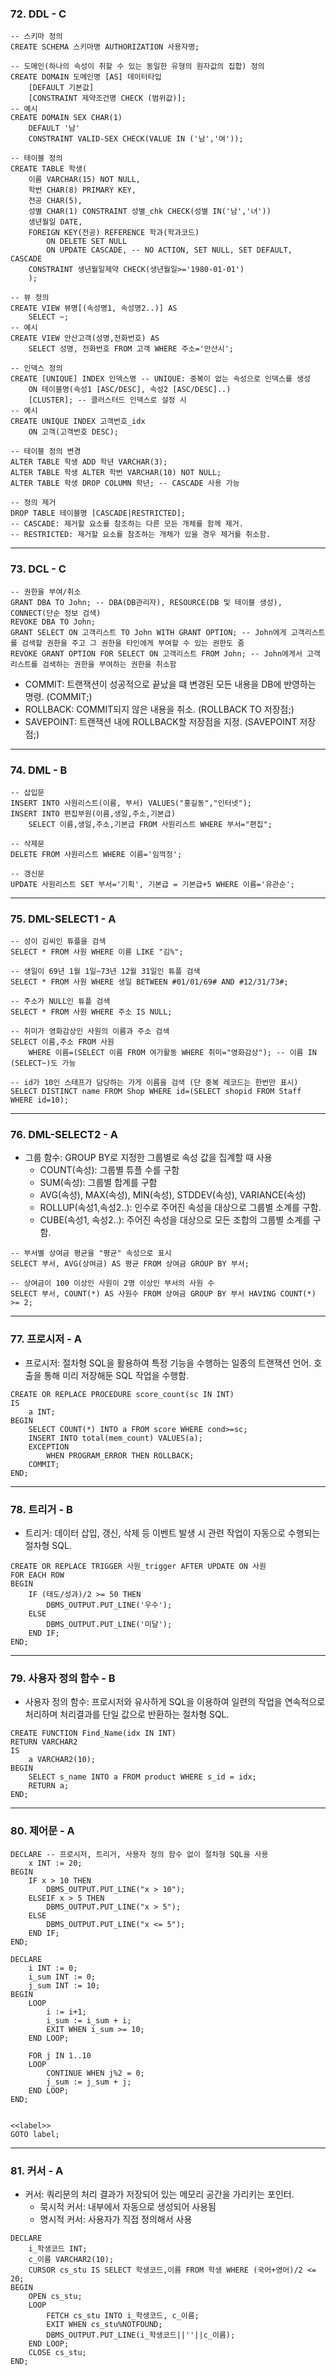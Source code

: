 ### 72. DDL - C

```mysql
-- 스키마 정의
CREATE SCHEMA 스키마명 AUTHORIZATION 사용자명;

-- 도메인(하나의 속성이 취할 수 있는 동일한 유형의 원자값의 집합) 정의
CREATE DOMAIN 도메인명 [AS] 데이터타입
	[DEFAULT 기본값]
	[CONSTRAINT 제약조건명 CHECK (범위값)];
-- 예시
CREATE DOMAIN SEX CHAR(1)
	DEFAULT '남'
	CONSTRAINT VALID-SEX CHECK(VALUE IN ('남','여'));

-- 테이블 정의
CREATE TABLE 학생(
	이름 VARCHAR(15) NOT NULL,
    학번 CHAR(8) PRIMARY KEY,
    전공 CHAR(5),
    성별 CHAR(1) CONSTRAINT 성별_chk CHECK(성별 IN('남','녀'))
    생년월일 DATE,
    FOREIGN KEY(전공) REFERENCE 학과(학과코드)
    	ON DELETE SET NULL
    	ON UPDATE CASCADE, -- NO ACTION, SET NULL, SET DEFAULT, CASCADE
    CONSTRAINT 생년월일제약 CHECK(생년월일>='1980-01-01')
    );

-- 뷰 정의
CREATE VIEW 뷰명[(속성명1, 속성명2..)] AS
	SELECT ~;
-- 예시
CREATE VIEW 안산고객(성명,전화번호) AS
	SELECT 성명, 전화번호 FROM 고객 WHERE 주소='안산시';

-- 인덱스 정의
CREATE [UNIQUE] INDEX 인덱스명 -- UNIQUE: 중복이 없는 속성으로 인덱스를 생성
	ON 테이블명(속성1 [ASC/DESC], 속성2 [ASC/DESC]..)
	[CLUSTER]; -- 클러스터드 인덱스로 설정 시
-- 예시
CREATE UNIQUE INDEX 고객번호_idx
	ON 고객(고객번호 DESC);

-- 테이블 정의 변경
ALTER TABLE 학생 ADD 학년 VARCHAR(3);
ALTER TABLE 학생 ALTER 학번 VARCHAR(10) NOT NULL;
ALTER TABLE 학생 DROP COLUMN 학년; -- CASCADE 사용 가능

-- 정의 제거
DROP TABLE 테이블명 [CASCADE|RESTRICTED];
-- CASCADE: 제거할 요소를 참조하는 다른 모든 개체를 함께 제거.
-- RESTRICTED: 제거할 요소를 참조하는 개체가 있을 경우 제거를 취소함.
```

---

### 73. DCL - C

```mysql
-- 권한을 부여/취소
GRANT DBA TO John; -- DBA(DB관리자), RESOURCE(DB 및 테이블 생성), CONNECT(단순 정보 검색)
REVOKE DBA TO John;
GRANT SELECT ON 고객리스트 TO John WITH GRANT OPTION; -- John에게 고객리스트를 검색할 권한을 주고 그 권한을 타인에게 부여할 수 있는 권한도 줌
REVOKE GRANT OPTION FOR SELECT ON 고객리스트 FROM John; -- John에게서 고객리스트를 검색하는 권한을 부여하는 권한을 취소함
```

* COMMIT: 트랜잭션이 성공적으로 끝났을 떄 변경된 모든 내용을 DB에 반영하는 명령. (COMMIT;)
* ROLLBACK: COMMIT되지 않은 내용을 취소. (ROLLBACK TO 저장점;)
* SAVEPOINT: 트랜잭션 내에 ROLLBACK할 저장점을 지정. (SAVEPOINT 저장점;)

---

### 74. DML - B

```mysql
-- 삽입문
INSERT INTO 사원리스트(이름, 부서) VALUES("홍길동","인터넷");
INSERT INTO 편집부원(이름,생일,주소,기본급)
	SELECT 이름,생일,주소,기본급 FROM 사원리스트 WHERE 부서="편집";

-- 삭제문
DELETE FROM 사원리스트 WHERE 이름='임꺽정';

-- 갱신문
UPDATE 사원리스트 SET 부서='기획', 기본급 = 기본급+5 WHERE 이름='유관순';
```

---

### 75. DML-SELECT1 - A

```mysql
-- 성이 김씨인 튜플을 검색
SELECT * FROM 사원 WHERE 이름 LIKE "김%";

-- 생일이 69년 1월 1일~73년 12월 31일인 튜플 검색
SELECT * FROM 사원 WHERE 생일 BETWEEN #01/01/69# AND #12/31/73#;

-- 주소가 NULL인 튜플 검색
SELECT * FROM 사원 WHERE 주소 IS NULL;

-- 취미가 영화감상인 사원의 이름과 주소 검색
SELECT 이름,주소 FROM 사원 
	WHERE 이름=(SELECT 이름 FROM 여가활동 WHERE 취미="영화감상"); -- 이름 IN (SELECT~)도 가능

-- id가 10인 스태프가 담당하는 가게 이름을 검색 (단 중복 레코드는 한번만 표시)
SELECT DISTINCT name FROM Shop WHERE id=(SELECT shopid FROM Staff WHERE id=10);
```

---

### 76. DML-SELECT2 - A

* 그룹 함수: GROUP BY로 지정한 그룹별로 속성 값을 집계할 때 사용
  * COUNT(속성): 그룹별 튜플 수를 구함
  * SUM(속성): 그룹별 합계를 구함
  * AVG(속성), MAX(속성), MIN(속성), STDDEV(속성), VARIANCE(속성)
  * ROLLUP(속성1,속성2..): 인수로 주어진 속성을 대상으로 그룹별 소계를 구함.
  * CUBE(속성1, 속성2..): 주어진 속성을 대상으로 모든 조합의 그룹별 소계를 구함.

```mysql
-- 부서별 상여금 평균을 "평균" 속성으로 표시
SELECT 부서, AVG(상여금) AS 평균 FROM 상여금 GROUP BY 부서;

-- 상여금이 100 이상인 사원이 2명 이상인 부서의 사원 수
SELECT 부서, COUNT(*) AS 사원수 FROM 상여금 GROUP BY 부서 HAVING COUNT(*) >= 2;
```

---

### 77. 프로시저 - A

* 프로시저: 절차형 SQL을 활용하여 특정 기능을 수행하는 일종의 트랜잭션 언어. 호출을 통해 미리 저장해둔 SQL 작업을 수행함.

```mysql
CREATE OR REPLACE PROCEDURE score_count(sc IN INT)
IS
	a INT;
BEGIN
	SELECT COUNT(*) INTO a FROM score WHERE cond>=sc;
	INSERT INTO total(mem_count) VALUES(a);
	EXCEPTION
		WHEN PROGRAM_ERROR THEN ROLLBACK;
	COMMIT;
END;
```

---

### 78. 트리거 - B

* 트리거: 데이터 삽입, 갱신, 삭제 등 이벤트 발생 시 관련 작업이 자동으로 수행되는 절차형 SQL.

```mysql
CREATE OR REPLACE TRIGGER 사원_trigger AFTER UPDATE ON 사원
FOR EACH ROW
BEGIN
	IF (태도/성과)/2 >= 50 THEN
		DBMS_OUTPUT.PUT_LINE('우수');
	ELSE
		DBMS_OUTPUT.PUT_LINE('미달');
	END IF;
END;
```

---

### 79. 사용자 정의 함수 - B

* 사용자 정의 함수: 프로시저와 유사하게 SQL을 이용하여 일련의 작업을 연속적으로 처리하며 처리결과를 단일 값으로 반환하는 절차형 SQL.

```mysql
CREATE FUNCTION Find_Name(idx IN INT)
RETURN VARCHAR2
IS
	a VARCHAR2(10);
BEGIN
	SELECT s_name INTO a FROM product WHERE s_id = idx;
	RETURN a;
END;
```

---

### 80. 제어문 - A

```mysql
DECLARE -- 프로시저, 트리거, 사용자 정의 함수 없이 절차형 SQL을 사용
	x INT := 20;
BEGIN
	IF x > 10 THEN
		DBMS_OUTPUT.PUT_LINE("x > 10");
	ELSEIF x > 5 THEN
		DBMS_OUTPUT.PUT_LINE("x > 5");
	ELSE
		DBMS_OUTPUT.PUT_LINE("x <= 5");
	END IF;
END;

DECLARE
	i INT := 0;
	i_sum INT := 0;
	j_sum INT := 10;
BEGIN
	LOOP
		i := i+1;
		i_sum := i_sum + i;
		EXIT WHEN i_sum >= 10;
	END LOOP;
	
	FOR j IN 1..10
	LOOP
		CONTINUE WHEN j%2 = 0;
		j_sum := j_sum + j;
	END LOOP;
END;


<<label>>
GOTO label;
```

---

### 81. 커서 - A

* 커서: 쿼리문의 처리 결과가 저장되어 있는 메모리 공간을 가리키는 포인터. 
  * 묵시적 커서: 내부에서 자동으로 생성되어 사용됨
  * 명시적 커서: 사용자가 직접 정의해서 사용

```mysql
DECLARE
	i_학생코드 INT;
	c_이름 VARCHAR2(10);
	CURSOR cs_stu IS SELECT 학생코드,이름 FROM 학생 WHERE (국어+영어)/2 <= 20;
BEGIN
	OPEN cs_stu;
	LOOP
		FETCH cs_stu INTO i_학생코드, c_이름;
		EXIT WHEN cs_stu%NOTFOUND;
		DBMS_OUTPUT.PUT_LINE(i_학생코드||''||c_이름);
	END LOOP;
	CLOSE cs_stu;
END;
```